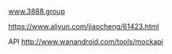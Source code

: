 www.3888.group

https://www.aliyun.com/jiaocheng/61423.html


API
http://www.wanandroid.com/tools/mockapi